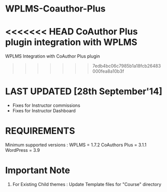 WPLMS-Coauthor-Plus
===================

<<<<<<< HEAD
CoAuthor Plus plugin integration with WPLMS
=======
WPLMS Integration with CoAuthor Plus plugin
>>>>>>> 7edb4bc06c7985b1a18fcb26483000fea8a10b3f

LAST UPDATED [28th September'14]
===================
* Fixes for Instructor commissions
* Fixes for Instructor Dashboard

REQUIREMENTS
===================
Minimum supported versions :
WPLMS = 1.7.2
CoAuthors Plus = 3.1.1
WordPress = 3.9

Important Note
===================
1. For Existing Child themes : Update Template files for "Course" directory 

